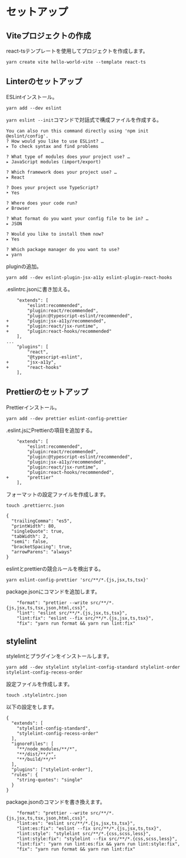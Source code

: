 # セットアップ
## Viteプロジェクトの作成
react-tsテンプレートを使用してプロジェクトを作成します。
```
yarn create vite hello-world-vite --template react-ts
```
## Linterのセットアップ
ESLintインストール。
```
yarn add --dev eslint
```
`yarn eslint --init`コマンドで対話式で構成ファイルを作成する。
```
You can also run this command directly using 'npm init @eslint/config'.
? How would you like to use ESLint? … 
▸ To check syntax and find problems

? What type of modules does your project use? … 
▸ JavaScript modules (import/export)

? Which framework does your project use? … 
▸ React

? Does your project use TypeScript? 
‣ Yes

? Where does your code run?
✔ Browser

? What format do you want your config file to be in? … 
▸ JSON

? Would you like to install them now?
▸ Yes

? Which package manager do you want to use?
▸ yarn
```
pluginの追加。
```
yarn add --dev eslint-plugin-jsx-a11y eslint-plugin-react-hooks
```
.eslintrc.jsonに書き加える。
```
    "extends": [
        "eslint:recommended",
        "plugin:react/recommended",
        "plugin:@typescript-eslint/recommended",
+       "plugin:jsx-a11y/recommended",
+       "plugin:react/jsx-runtime",
+       "plugin:react-hooks/recommended"
    ],
...
    "plugins": [
        "react",
        "@typescript-eslint",
+       "jsx-a11y",
+       "react-hooks"
    ],
```
## Prettierのセットアップ
Prettierインストール。
```
yarn add --dev prettier eslint-config-prettier
```
.eslint.jsにPrettierの項目を追加する。
```
    "extends": [
        "eslint:recommended",
        "plugin:react/recommended",
        "plugin:@typescript-eslint/recommended",
        "plugin:jsx-a11y/recommended",
        "plugin:react/jsx-runtime",
        "plugin:react-hooks/recommended",
+       "prettier"
    ],
```
フォーマットの設定ファイルを作成します。
```
touch .prettierrc.json
```
```
{
  "trailingComma": "es5",
  "printWidth": 80,
  "singleQuote": true,
  "tabWidth": 2,
  "semi": false,
  "bracketSpacing": true,
  "arrowParens": "always"
}
```
eslintとprettierの競合ルールを検出する。
```
yarn eslint-config-prettier 'src/**/*.{js,jsx,ts,tsx}'
```
package.jsonにコマンドを追加します。
```
    "format": "prettier --write src/**/*.{js,jsx,ts,tsx,json,html,css}",
    "lint": "eslint src/**/*.{js,jsx,ts,tsx}",
    "lint:fix": "eslint --fix src/**/*.{js,jsx,ts,tsx}",
    "fix": "yarn run format && yarn run lint:fix"
```
## stylelint
stylelintとプラグインをインストールします。
```
yarn add --dev stylelint stylelint-config-standard stylelint-order stylelint-config-recess-order
```
設定ファイルを作成します。
```
touch .stylelintrc.json
```
以下の設定をします。
```
{
  "extends": [
    "stylelint-config-standard",
    "stylelint-config-recess-order"
  ],
  "ignoreFiles": [
    "**/node_modules/**/*",
    "**/dist/**/*",
    "**/build/**/*"
  ],
  "plugins": ["stylelint-order"],
  "rules": {
    "string-quotes": "single"
  }
}
```
package.jsonのコマンドを書き換えます。
```
    "format": "prettier --write src/**/*.{js,jsx,ts,tsx,json,html,css}",
    "lint:es": "eslint src/**/*.{js,jsx,ts,tsx}",
    "lint:es:fix": "eslint --fix src/**/*.{js,jsx,ts,tsx}",
    "lint:style": "stylelint src/**/*.{css,scss,less}",
    "lint:style:fix": "stylelint --fix src/**/*.{css,scss,less}",
    "lint:fix": "yarn run lint:es:fix && yarn run lint:style:fix",
    "fix": "yarn run format && yarn run lint:fix"
```